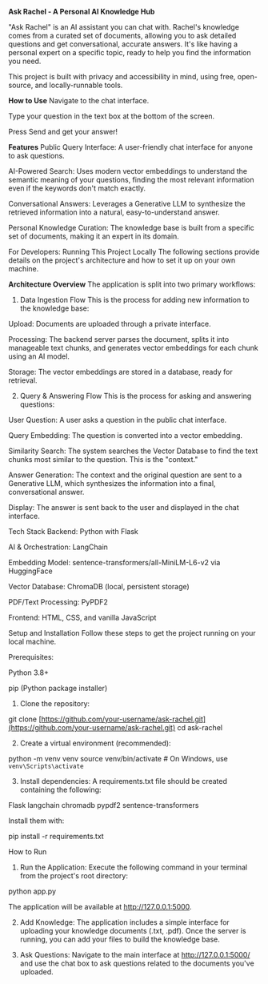 **Ask Rachel - A Personal AI Knowledge Hub**

"Ask Rachel" is an AI assistant you can chat with. Rachel's knowledge comes from a curated set of documents, allowing you to ask detailed questions and get conversational, accurate answers. It's like having a personal expert on a specific topic, ready to help you find the information you need.

This project is built with privacy and accessibility in mind, using free, open-source, and locally-runnable tools.

**How to Use**
Navigate to the chat interface.

Type your question in the text box at the bottom of the screen.

Press Send and get your answer!

**Features**
Public Query Interface: A user-friendly chat interface for anyone to ask questions.

AI-Powered Search: Uses modern vector embeddings to understand the semantic meaning of your questions, finding the most relevant information even if the keywords don't match exactly.

Conversational Answers: Leverages a Generative LLM to synthesize the retrieved information into a natural, easy-to-understand answer.

Personal Knowledge Curation: The knowledge base is built from a specific set of documents, making it an expert in its domain.

For Developers: Running This Project Locally
The following sections provide details on the project's architecture and how to set it up on your own machine.

**Architecture Overview**
The application is split into two primary workflows:

1. Data Ingestion Flow
This is the process for adding new information to the knowledge base:

Upload: Documents are uploaded through a private interface.

Processing: The backend server parses the document, splits it into manageable text chunks, and generates vector embeddings for each chunk using an AI model.

Storage: The vector embeddings are stored in a database, ready for retrieval.

2. Query & Answering Flow
This is the process for asking and answering questions:

User Question: A user asks a question in the public chat interface.

Query Embedding: The question is converted into a vector embedding.

Similarity Search: The system searches the Vector Database to find the text chunks most similar to the question. This is the "context."

Answer Generation: The context and the original question are sent to a Generative LLM, which synthesizes the information into a final, conversational answer.

Display: The answer is sent back to the user and displayed in the chat interface.

Tech Stack
Backend: Python with Flask

AI & Orchestration: LangChain

Embedding Model: sentence-transformers/all-MiniLM-L6-v2 via HuggingFace

Vector Database: ChromaDB (local, persistent storage)

PDF/Text Processing: PyPDF2

Frontend: HTML, CSS, and vanilla JavaScript

Setup and Installation
Follow these steps to get the project running on your local machine.

Prerequisites:

Python 3.8+

pip (Python package installer)

1. Clone the repository:

git clone [https://github.com/your-username/ask-rachel.git](https://github.com/your-username/ask-rachel.git)
cd ask-rachel

2. Create a virtual environment (recommended):

python -m venv venv
source venv/bin/activate  # On Windows, use `venv\Scripts\activate`

3. Install dependencies:
A requirements.txt file should be created containing the following:

Flask
langchain
chromadb
pypdf2
sentence-transformers

Install them with:

pip install -r requirements.txt

How to Run
1. Run the Application:
Execute the following command in your terminal from the project's root directory:

python app.py

The application will be available at http://127.0.0.1:5000.

2. Add Knowledge:
The application includes a simple interface for uploading your knowledge documents (.txt, .pdf). Once the server is running, you can add your files to build the knowledge base.

3. Ask Questions:
Navigate to the main interface at http://127.0.0.1:5000/ and use the chat box to ask questions related to the documents you've uploaded.
